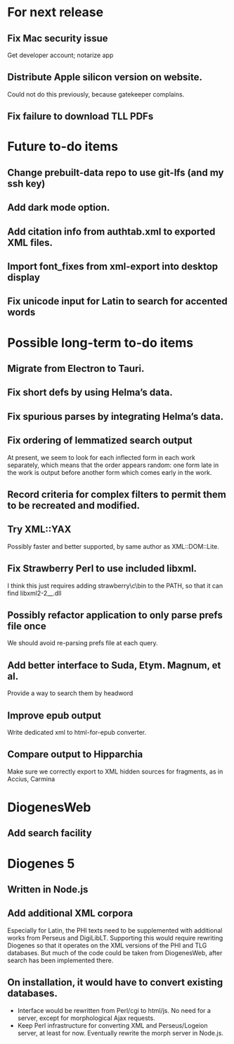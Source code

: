 # For next release
## Fix Mac security issue
Get developer account; notarize app
## Distribute Apple silicon version on website.
Could not do this previously, because gatekeeper complains.
## Fix failure to download TLL PDFs
## 
# Future to-do items
## Change prebuilt-data repo to use git-lfs (and my ssh key)
## Add dark mode option.
## Add citation info from authtab.xml to exported XML files.
## Import font_fixes from xml-export into desktop display
## Fix unicode input for Latin to search for accented words

# Possible long-term to-do items
## Migrate from Electron to Tauri.
## Fix short defs by using Helma’s data.
## Fix spurious parses by integrating Helma’s data.
## Fix ordering of lemmatized search output
At present, we seem to look for each inflected form in each work separately, which means that the order appears random: one form late in the work is output before another form which comes early in the work.
## Record criteria for complex filters to permit them to be recreated and modified.
## Try XML::YAX
Possibly faster and better supported, by same author as XML::DOM::Lite.
## Fix Strawberry Perl to use included libxml.
I think this just requires adding strawberry\c\bin to the PATH, so that it can find libxml2-2\__.dll
## Possibly refactor application to only parse prefs file once
We should avoid re-parsing prefs file at each query.
## Add better interface to Suda, Etym. Magnum, et al.
Provide a way to search them by headword
## Improve epub output
Write dedicated xml to html-for-epub converter.
## Compare output to Hipparchia
Make sure we correctly export to XML hidden sources for fragments, as in Accius, Carmina
# DiogenesWeb
## Add search facility
# Diogenes 5
## Written in Node.js
## Add additional XML corpora
Especially for Latin, the PHI texts need to be supplemented with additional works from Perseus and DigiLibLT.  Supporting this would require  rewriting Diogenes so that it operates on the XML versions of the PHI and TLG databases.  But much of the code could be taken from DiogenesWeb, after search has been implemented there.
## On installation, it would have to convert existing databases.
- Interface would be rewritten from Perl/cgi to html/js.  No need for a server, except for morphological Ajax requests.
- Keep Perl infrastructure for converting XML and Perseus/Logeion server, at least for now. Eventually rewrite the morph server in Node.js.
